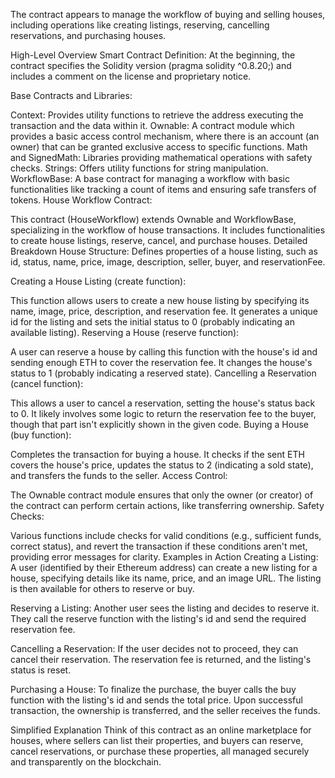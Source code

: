  The contract appears to manage the workflow of buying and selling houses, including operations like creating listings, reserving, cancelling reservations, and purchasing houses.

High-Level Overview
Smart Contract Definition: At the beginning, the contract specifies the Solidity version (pragma solidity ^0.8.20;) and includes a comment on the license and proprietary notice.

Base Contracts and Libraries:

Context: Provides utility functions to retrieve the address executing the transaction and the data within it.
Ownable: A contract module which provides a basic access control mechanism, where there is an account (an owner) that can be granted exclusive access to specific functions.
Math and SignedMath: Libraries providing mathematical operations with safety checks.
Strings: Offers utility functions for string manipulation.
WorkflowBase: A base contract for managing a workflow with basic functionalities like tracking a count of items and ensuring safe transfers of tokens.
House Workflow Contract:

This contract (HouseWorkflow) extends Ownable and WorkflowBase, specializing in the workflow of house transactions. It includes functionalities to create house listings, reserve, cancel, and purchase houses.
Detailed Breakdown
House Structure: Defines properties of a house listing, such as id, status, name, price, image, description, seller, buyer, and reservationFee.

Creating a House Listing (create function):

This function allows users to create a new house listing by specifying its name, image, price, description, and reservation fee. It generates a unique id for the listing and sets the initial status to 0 (probably indicating an available listing).
Reserving a House (reserve function):

A user can reserve a house by calling this function with the house's id and sending enough ETH to cover the reservation fee. It changes the house's status to 1 (probably indicating a reserved state).
Cancelling a Reservation (cancel function):

This allows a user to cancel a reservation, setting the house's status back to 0. It likely involves some logic to return the reservation fee to the buyer, though that part isn't explicitly shown in the given code.
Buying a House (buy function):

Completes the transaction for buying a house. It checks if the sent ETH covers the house's price, updates the status to 2 (indicating a sold state), and transfers the funds to the seller.
Access Control:

The Ownable contract module ensures that only the owner (or creator) of the contract can perform certain actions, like transferring ownership.
Safety Checks:

Various functions include checks for valid conditions (e.g., sufficient funds, correct status), and revert the transaction if these conditions aren't met, providing error messages for clarity.
Examples in Action
Creating a Listing: A user (identified by their Ethereum address) can create a new listing for a house, specifying details like its name, price, and an image URL. The listing is then available for others to reserve or buy.

Reserving a Listing: Another user sees the listing and decides to reserve it. They call the reserve function with the listing's id and send the required reservation fee.

Cancelling a Reservation: If the user decides not to proceed, they can cancel their reservation. The reservation fee is returned, and the listing's status is reset.

Purchasing a House: To finalize the purchase, the buyer calls the buy function with the listing's id and sends the total price. Upon successful transaction, the ownership is transferred, and the seller receives the funds.

Simplified Explanation
Think of this contract as an online marketplace for houses, where sellers can list their properties, and buyers can reserve, cancel reservations, or purchase these properties, all managed securely and transparently on the blockchain.
